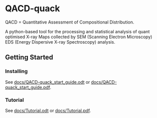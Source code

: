 # QACD-quack

QACD = Quantitative Assessment of Compositional Distribution.

A python-based tool for the processing and statistical analysis of quant optimised X-ray Maps collected by SEM (Scanning Electron Microscopy) EDS (Energy Dispersive X-ray Spectroscopy) analysis.

## Getting Started

### Installing

See [docs/QACD-quack_start_guide.odt](docs/QACD-quack_start_guide.odt) or [docs/QACD-quack_start_guide.pdf](docs/QACD-quack_start_guide.pdf).

### Tutorial

See [docs/Tutorial.odt](docs/Tutorial.odt) or [docs/Tutorial.pdf](docs/Tutorial.pdf).

